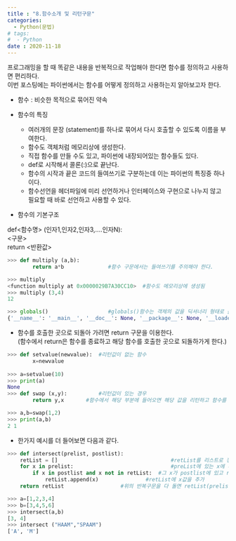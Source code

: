 ```yaml
---
title : "8.함수소개 및 리턴구문"
categories:
  - Python(문법)
# tags:
#  - Python
date : 2020-11-18
---
```



프로그래밍을 할 때 똑같은 내용을 반복적으로 작업해야 한다면 함수를 정의하고 사용하면 편리하다.  
이번 포스팅에는 파이썬에서는 함수를 어떻게 정의하고 사용하는지 알아보고자 한다.  

- 함수 : 비슷한 목적으로 묶어진 약속  
- 함수의 특징
  - 여러개의 문장 (statement)를 하나로 묶어서 다시 호출할 수 있도록 이름을 부여한다.  
  - 함수도 객체처럼 메모리상에 생성한다.  
  - 직접 함수를 만들 수도 있고, 파이썬에 내장되어있는 함수들도 있다.  
  - def로 시작해서 콜론(:)으로 끝난다.  
  - 함수의 시작과 끝은 코드의 들여쓰기로 구분하는데 이는 파이썬의 특징중 하나이다.  
  - 함수선언을 헤더파일에 미리 선언하거나 인터페이스와 구현으로 나누지 않고 필요할 때 바로 선언하고 사용할 수 있다.  

- 함수의 기본구조 

def<함수명> (인자1,인자2,인자3,....인자N):  
	<구문>  
	return <반환값>  


```python 
>>> def multiply (a,b):
      	return a*b              #함수 구문에서는 들여쓰기를 주의해야 한다.

>>> multiply
<function multiply at 0x0000029B7A30CC10>  #함수도 메모리상에 생성됨
>>> multiply (3,4)
12

>>> globals()                   #globals()함수는 객체의 값을 딕셔너리 형태로 볼 수 있는 내장함수
{'__name__': '__main__', '__doc__': None, '__package__': None, '__loader__': <class '_frozen_importlib.BuiltinImporter'>, '__spec__': None, '__annotations__': {}, '__builtins__': <module 'builtins' (built-in)>, 'mutiply': <function mutiply at 0x0000029B7A30C700>, 'multiply': <function multiply at 0x0000029B7A30CC10>}
```

- 함수를 호출한 곳으로 되돌아 가려면 return 구문을 이용한다.  
  (함수에서 return은 함수를 종료하고 해당 함수를 호출한 곳으로 되돌하가게 한다.)  
  
```python
>>> def setvalue(newvalue):  #리턴값이 없는 함수 
       	x=newvalue
	
>>> a=setvalue(10)
>>> print(a)
None
>>> def swap (x,y):          #리턴값이 있는 경우 
  	    return y,x       #함수에서 해당 부분에 들어오면 해당 값을 리턴하고 함수를 종료하며 함수를 호출한 곳으로 돌아간다.

>>> a,b=swap(1,2)
>>> print(a,b)
2 1
```

- 한가지 예시를 더 들어보면 다음과 같다. 

```python 
>>> def intersect(prelist, postlist):
	retList = []                                    #retList를 리스트로 정의
	for x in prelist:                               #preList에 있는 x에 대해서 
		if x in postlist and x not in retList:  #그 x가 postlist에 있고 retList에 없으면 (retList에 값 중복방지)
			retList.append(x)               #retList에 x값을 추가
	return retList					#위의 반복구문을 다 돌면 retList(prelist와 postlist의 교집합)를 리턴

>>> a=[1,2,3,4]
>>> b=[3,4,5,6]
>>> intersect(a,b)
[3, 4]
>>> intersect ("HAAM","SPAAM")
['A', 'M']
```

